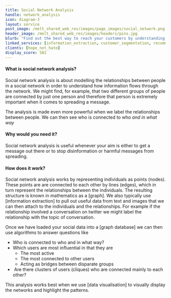 ```yaml
---
title: Social Network Analysis
handle: network_analysis
icon: diagram-3
layout: service
post_image: /melt_shared_web_res/images/page_images/social_network.png
header_image: /melt_shared_web_res/images/headers/pins.jpg
blurb: "Find out the best way to reach your customers by understanding the flow of information through a social network."
linked_services: [information_extraction, customer_segmentation, recommender_systems, data_visualisation]
clients: [hope_not_hate]
display_score: S02
---
```


#### What is social network analysis?

Social network analysis is about modelling the relationships between people in a social network in order to understand how information flows through the network. We might find, for example, that two different groups of people are connected by just one person and therefore that person is extremely important when it comes to spreading a message. 

The analysis is made even more powerful when we label the relationships between people. We can then see who is connected to who *and in what way*

#### Why would you need it?

Social network analysis is useful whenever your aim is either to get a message out there or to stop disinformation or harmful messages from spreading. 

#### How does it work?

Social network analysis works by representing individuals as points (nodes). These points are are connected to each other by lines (edges), which in turn represent the relationships between the individuals. The resulting structure is known in mathematics as a [graph]. We also typically use [information extraction] to pull out useful data from text and images that we can then attach to the individuals and the relationships. For example if the relationship involved a conversation on twitter we might label the relationship with the topic of conversation.

Once we have loaded your social data into a [graph database] we can then use algorithms to answer questions like 
-   Who is connected to who and in what way?
-   Which users are most influential in that they are 
	-   The most active
	-   The most connected to other users
	-   Acting as bridges between disparate groups
-    Are there clusters of users (cliques) who are connected mainly to each other?

This analysis works best when we use [data visualisation] to visually display the networks and highlight the patterns.


